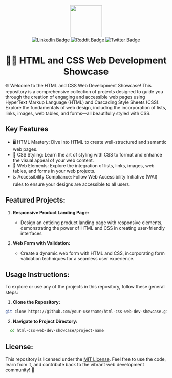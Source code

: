 <div align="center">
  <img src="https://media.giphy.com/media/5fjXHZQ7CaKj0Pgbvv/giphy.gif" width="100"/>
  <div id="badges">
    <a href="https://www.linkedin.com/in/singh-sukhmanjeet/">
      <img src="https://img.shields.io/badge/LinkedIn-blue?style=for-the-badge&logo=linkedin&logoColor=white" alt="LinkedIn Badge"/>
    </a>
    <a href="https://www.reddit.com/user/sukhmang">
      <img src="https://img.shields.io/badge/Reddit-white?style=for-the-badge&logo=reddit&logoColor=red" alt="Reddit Badge"/>
    </a>
    <a href="https://twitter.com/mijugilo">
      <img src="https://img.shields.io/badge/Twitter-blue?style=for-the-badge&logo=twitter&logoColor=white" alt="Twitter Badge"/>
    </a>
  </div>

 <div>   
   <h1>
  👨‍💻 HTML and CSS Web Development Showcase
   </h1>
 </div>

</div>

🌐 Welcome to the HTML and CSS Web Development Showcase! This repository is a comprehensive collection of projects designed to guide you through the creation of engaging and accessible web pages using HyperText Markup Language (HTML) and Cascading Style Sheets (CSS). Explore the fundamentals of web design, including the incorporation of lists, links, images, web tables, and forms—all beautifully styled with CSS.

## Key Features

  - 🖥️ HTML Mastery: Dive into HTML to create well-structured and semantic web pages.
  - 🎨 CSS Styling: Learn the art of styling with CSS to format and enhance the visual appeal of your web content.
  - 🌈 Web Elements: Explore the integration of lists, links, images, web tables, and forms in your web projects.
  - ♿ Accessibility Compliance: Follow Web Accessibility Initiative (WAI) rules to ensure your designs are accessible to all users.

## **Featured Projects:**

  1. **Responsive Product Landing Page:**
     - Design an enticing product landing page with responsive elements, demonstrating the power of HTML and CSS in creating user-friendly interfaces

  2. **Web Form with Validation:**
     - Create a dynamic web form with HTML and CSS, incorporating form validation techniques for a seamless user experience.

## **Usage Instructions:**

To explore or use any of the projects in this repository, follow these general steps:

1. **Clone the Repository:**

```bash
git clone https://github.com/your-username/html-css-web-dev-showcase.git
```

2. **Navigate to Project Directory:**
 
  ```bash
    cd html-css-web-dev-showcase/project-name
  ```

## **License:**

This repository is licensed under the [MIT License](./LICENSE). Feel free to use the code, learn from it, and contribute back to the vibrant web development community! 🚀
